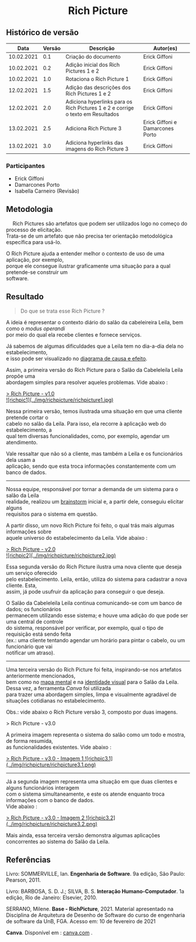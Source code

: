 # <center> Rich Picture
## Histórico de versão

|Data | Versão | Descrição | Autor(es)
| -- | -- | -- | -- |
| 10.02.2021 | 0.1 | Criação do documento | Erick Giffoni|
| 10.02.2021 | 0.2 | Adição inicial dos Rich Pictures 1 e 2| Erick Giffoni|
| 10.02.2021 | 1.0 | Rotaciona o Rich Picture 1 | Erick Giffoni|
| 12.02.2021 | 1.5 | Adição das descrições dos Rich Pictures 1 e 2| Erick Giffoni|
| 12.02.2021 | 2.0 | Adiciona hyperlinks para os Rich Pictures 1 e 2 e corrige o texto em Resultados| Erick Giffoni|
| 13.02.2021 | 2.5 | Adiciona Rich Picture 3| Erick Giffoni e Damarcones Porto|
| 13.02.2021 | 3.0 | Adiciona hyperlinks das imagens do Rich Picture 3| Erick Giffoni|

### Participantes

* Erick Giffoni
* Damarcones Porto
* Isabella Carneiro (Revisão)

## Metodologia
  
Rich Pictures são artefatos que podem ser utilizados logo no começo do processo de elicitação.<br>
Trata-se de um artefato que não precisa ter orientação metodológica específica para usá-lo.<br>

O Rich Picture ajuda a entender melhor o contexto de uso de uma aplicação, por exemplo, <br>
porque ele consegue ilustrar graficamente uma situação para a qual pretende-se construir um <br>
software.


## Resultado

> Do que se trata esse Rich Picture ?

A ideia é representar o contexto diário do salão da cabeleireira Leila, bem como o *modus operandi*<br>
por meio do qual ela recebe clientes e fornece serviços.

Já sabemos de algumas dificuldades que a Leila tem no dia-a-dia dela no estabelecimento,<br>
e isso pode ser visualizado no [diagrama de causa e efeito](./causa-efeito.md).

Assim, a primeira versão do Rich Picture para o Salão da Cabeleleila Leila propõe uma<br>
abordagem simples para resolver aqueles problemas. Vide abaixo :

<a href="https://unbbr-my.sharepoint.com/:i:/g/personal/160010900_aluno_unb_br/EYMTM7Rw6YRJlJsoqjDfc-EBiFaI45dA3va4I9hEJOP22A?e=ylhkQ0">
> Rich Picture - v1.0<br>
![richpic1](../img/richpicture/richpicture1.jpg)
</a>

Nessa primeira versão, temos ilustrada uma situação em que uma cliente pretende cortar o<br>
cabelo no salão da Leila. Para isso, ela recorre à aplicação web do estabelecimento, a<br>
qual tem diversas funcionalidades, como, por exemplo, agendar um atendimento.


Vale ressaltar que não só a cliente, mas também a Leila e os funcionários dela usam a<br>
aplicação, sendo que esta troca informações constantemente com um banco de dados.

<hr>

Nossa equipe, responsável por tornar a demanda de um sistema para o salão da Leila<br>
realidade, realizou um [brainstorm](./brainstorming.md) inicial e, a partir dele, conseguiu elicitar alguns<br>
requisitos para o sistema em questão.

A partir disso, um novo Rich Picture foi feito, o qual trás mais algumas informações sobre<br>
aquele universo do estabelecimento da Leila. Vide abaixo :

<a href="https://unbbr-my.sharepoint.com/:i:/g/personal/160010900_aluno_unb_br/ETYj5DE7jzpJlYqTOEbvFr4BKU6EAvdXZfw3sGmuQhKtvA?e=WBVqt2">
> Rich Picture - v2.0<br>
![richpic2](../img/richpicture/richpicture2.jpg)
</a>

Essa segunda versão do Rich Picture ilustra uma nova cliente que deseja um serviço oferecido<br>
pelo estabelecimento. Leila, então, utiliza do sistema para cadastrar a nova cliente. Esta,<br>
assim, já pode usufruir da aplicação para conseguir o que deseja.

O Salão da Cabeleleila Leila continua comunicando-se com um banco de dados; os funcionários<br>
permanecem utilizando esse sistema; e houve uma adição do que pode ser uma central de controle<br>
do sistema, responsável por verificar, por exemplo, qual o tipo de requisição está sendo feita<br>
(ex.: uma cliente tentando agendar um horário para pintar o cabelo, ou um funcionário que vai<br>
notificar um atraso).

<hr>

Uma terceira versão do Rich Picture foi feita, inspirando-se nos artefatos anteriormente mencionados,<br>
bem como no [mapa mental](./mapa-mental.md) e na [identidade visual](./identidade-visual.md) para o Salão da Leila. Dessa vez, a ferramenta *Canva* foi utilizada<br>
para trazer uma abordagem simples, limpa e visualmente agradável de situações cotidianas no estabelecimento.

Obs.: vide abaixo o Rich Picture versão 3, composto por duas imagens.

<a>
> Rich Picture - v3.0<br>
</a>

A primeira imagem representa o sistema do salão como um todo e mostra, de forma resumida,<br>
as funcionalidades existentes. Vide abaixo :

   <a href="https://unbbr-my.sharepoint.com/:i:/g/personal/160010900_aluno_unb_br/EXw5kasdmNtEnWhYELUQDM4BEoYjn-RDJEgJnvwYNcZSJw?e=tAClJU">
   > Rich Picture - v3.0 - Imagem 1
      ![richpic3.1](../img/richpicture/richpicture3.1.png)
   </a>

<hr>

Já a segunda imagem representa uma situação em que duas clientes e alguns funcionários interagem<br>
com o sistema simultaneamente, e este os atende enquanto troca informações com o banco de dados.<br>
Vide abaixo :

   <a href="https://unbbr-my.sharepoint.com/:i:/g/personal/160010900_aluno_unb_br/EU2Z9omw8hJPid13IsJ-JQUBtNuNh26yoagdt2ApheVs2A?e=NMt1fF">
   > Rich Picture - v3.0 - Imagem 2
      ![richpic3.2](../img/richpicture/richpicture3.2.png)
   </a>

Mais ainda, essa terceira versão demonstra algumas aplicações concorrentes ao sistema do Salão da Leila.

## Referências

Livro: SOMMERVILLE, Ian. **Engenharia de Software**. 9a edição, São Paulo: Pearson, 2011.

Livro: BARBOSA, S. D. J.; SILVA, B. S. **Interação Humano-Computador**. 1a edição, Rio de Janeiro: Elsevier, 2010.

SERRANO, Milene. **Base - RichPicture**, 2021. Material apresentado na Disciplina de Arquitetura de Desenho de Software do curso de engenharia de software da UnB, FGA. Acesso em: 10 de fevereiro de 2021

**Canva**. Disponível em : [canva.com](https://www.canva.com/en_gb/) .
